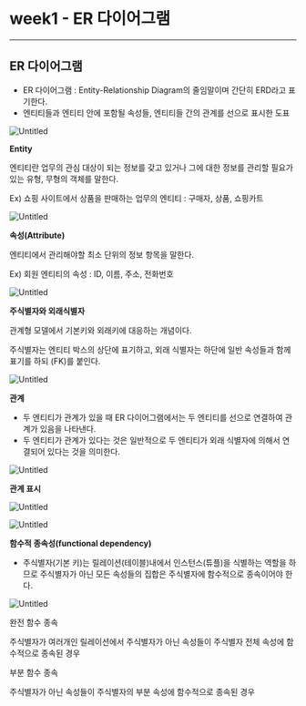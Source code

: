 # week1 - ER 다이어그램

---

## ER 다이어그램

- ER 다이어그램 : Entity-Relationship Diagram의 줄임말이며 간단히 ERD라고 표기한다.
- 엔티티들과 엔티티 안에 포함될 속성들, 엔티티들 간의 관계를 선으로 표시한 도표

![Untitled](week1%20-%20ER%20%E1%84%83%E1%85%A1%E1%84%8B%E1%85%B5%E1%84%8B%E1%85%A5%E1%84%80%E1%85%B3%E1%84%85%E1%85%A2%E1%86%B7%205e214ae155c14c7ebadcf41c9be6d916/Untitled.png)

**Entity**

엔티티란 업무의 관심 대상이 되는 정보를 갖고 있거나 그에 대한 정보를 관리할 필요가 있는 유형, 무형의 객체를 말한다.

Ex) 쇼핑 사이트에서 상품을 판매하는 업무의 엔티티 : 구매자, 상품, 쇼핑카트

![Untitled](week1%20-%20ER%20%E1%84%83%E1%85%A1%E1%84%8B%E1%85%B5%E1%84%8B%E1%85%A5%E1%84%80%E1%85%B3%E1%84%85%E1%85%A2%E1%86%B7%205e214ae155c14c7ebadcf41c9be6d916/Untitled%201.png)

**속성(Attribute)**

엔티티에서 관리해야할 최소 단위의 정보 항목을 말한다.

Ex) 회원 엔티티의 속성 : ID, 이름, 주소, 전화번호

![Untitled](week1%20-%20ER%20%E1%84%83%E1%85%A1%E1%84%8B%E1%85%B5%E1%84%8B%E1%85%A5%E1%84%80%E1%85%B3%E1%84%85%E1%85%A2%E1%86%B7%205e214ae155c14c7ebadcf41c9be6d916/Untitled%202.png)

**주식별자와 외래식별자**

관계형 모델에서 기본키와 외래키에 대응하는 개념이다.

주식별자는 엔티티 박스의 상단에 표기하고, 외래 식별자는 하단에 일반 속성들과 함께 표기를 하되 (FK)를 붙인다.

![Untitled](week1%20-%20ER%20%E1%84%83%E1%85%A1%E1%84%8B%E1%85%B5%E1%84%8B%E1%85%A5%E1%84%80%E1%85%B3%E1%84%85%E1%85%A2%E1%86%B7%205e214ae155c14c7ebadcf41c9be6d916/Untitled%203.png)

**관계**

- 두 엔티티가 관계가 있을 때 ER 다이어그램에서는 두 엔티티를 선으로 연결하여 관계가 있음을 나타낸다.
- 두 엔티티가 관계가 있다는 것은 일반적으로 두 엔티티가 외래 식별자에 의해서 연결되어 있다는 것을 의미한다.

![Untitled](week1%20-%20ER%20%E1%84%83%E1%85%A1%E1%84%8B%E1%85%B5%E1%84%8B%E1%85%A5%E1%84%80%E1%85%B3%E1%84%85%E1%85%A2%E1%86%B7%205e214ae155c14c7ebadcf41c9be6d916/Untitled%204.png)

**관계 표시**

![Untitled](week1%20-%20ER%20%E1%84%83%E1%85%A1%E1%84%8B%E1%85%B5%E1%84%8B%E1%85%A5%E1%84%80%E1%85%B3%E1%84%85%E1%85%A2%E1%86%B7%205e214ae155c14c7ebadcf41c9be6d916/Untitled%205.png)

![Untitled](week1%20-%20ER%20%E1%84%83%E1%85%A1%E1%84%8B%E1%85%B5%E1%84%8B%E1%85%A5%E1%84%80%E1%85%B3%E1%84%85%E1%85%A2%E1%86%B7%205e214ae155c14c7ebadcf41c9be6d916/Untitled%206.png)

**함수적 종속성(functional dependency)**

- 주식별자(기본 키)는 릴레이션(테이블)내에서 인스턴스(튜플)을 식별하는 역할을 하므로 주식별자가 아닌 모든 속성들의 집합은 주식별자에 함수적으로 종속이어야 한다.

![Untitled](week1%20-%20ER%20%E1%84%83%E1%85%A1%E1%84%8B%E1%85%B5%E1%84%8B%E1%85%A5%E1%84%80%E1%85%B3%E1%84%85%E1%85%A2%E1%86%B7%205e214ae155c14c7ebadcf41c9be6d916/Untitled%207.png)

완전 함수 종속

주식별자가 여러개인 릴레이션에서 주식별자가 아닌 속성들이 주식별자 전체 속성에 함수적으로 종속된 경우

부분 함수 종속

주식별자가 아닌 속성들이 주식별자의 부분 속성에 함수적으로 종속된 경우